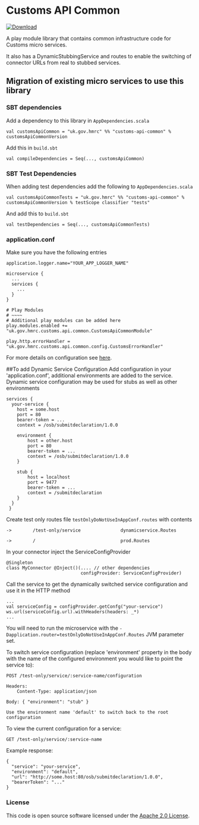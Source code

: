 # Customs API Common

[ ![Download](https://api.bintray.com/packages/hmrc/releases/customs-api-common/images/download.svg) ](https://bintray.com/hmrc/releases/customs-api-common/_latestVersion)


A play module library that contains common infrastructure code for Customs micro services.

It also has a DynamicStubbingService and routes to enable the switching of connector URLs from real to stubbed services.

## Migration of existing micro services to use this library

### SBT dependencies
Add a dependency to this library in `AppDependencies.scala`

    val customsApiCommon = "uk.gov.hmrc" %% "customs-api-common" % customsApiCommonVersion

Add this in `build.sbt`

    val compileDependencies = Seq(..., customsApiCommon)

### SBT Test Dependencies

When adding test dependencies add the following to `AppDependencies.scala` 
    
    val customsApiCommonTests = "uk.gov.hmrc" %% "customs-api-common" % customsApiCommonVersion % testScope classifier "tests"
    
And add this to `build.sbt`
    
    val testDependencies = Seq(..., customsApiCommonTests)

### application.conf
Make sure you have the following entries

    application.logger.name="YOUR_APP_LOGGER_NAME"

    microservice {
      ...      
      services {
        ...
      }
    }
      
    # Play Modules
    # ~~~~
    # Additional play modules can be added here
    play.modules.enabled += "uk.gov.hmrc.customs.api.common.CustomsApiCommonModule"

    play.http.errorHandler = "uk.gov.hmrc.customs.api.common.config.CustomsErrorHandler"
    
For more details on configuration see [here](https://github.com/hmrc/bootstrap-play-25/). 

##To add Dynamic Service Configuration
Add configuration in your 'application.conf', additional environments are added to the service.
Dynamic service configuration may be used for stubs as well as other environments
    
    services {
      your-service {
        host = some.host
        port = 80
        bearer-token = ...
        context = /osb/submitdeclaration/1.0.0
        
        environment {
            host = other.host
            port = 80
            bearer-token = ...
            context = /osb/submitdeclaration/1.0.0
        }
        
        stub {
            host = localhost
            port = 9477
            bearer-token = ...
            context = /submitdeclaration
        }
      }
     }

Create test only routes file `testOnlyDoNotUseInAppConf.routes` with contents

    ->        /test-only/service               dynamicservice.Routes

    ->        /                                prod.Routes

In your connector inject the ServiceConfigProvider

    @Singleton
    class MyConnector @Inject()(.... // other dependencies
                                configProvider: ServiceConfigProvider)
                                
Call the service to get the dynamically switched service configuration and use it in the HTTP method

    ...
    val serviceConfig = configProvider.getConfg("your-service")
    ws.url(serviceConfig.url).withHeaders(headers: _*)
    ...

You will need to run the microservice with the `-Dapplication.router=testOnlyDoNotUseInAppConf.Routes` JVM parameter set.

To switch service configuration (replace 'environment' property in the body with the name of the configured environment
you would like to point the service to):

    POST /test-only/service/:service-name/configuration
    
    Headers:
        Content-Type: application/json
        
    Body: { "environment": "stub" }
    
    Use the environment name 'default' to switch back to the root configuration

To view the current configuration for a service:
    
    GET /test-only/service/:service-name
    
Example response:

    {
      "service": "your-service",
      "environment": "default",
      "url": "http://some.host:80/osb/submitdeclaration/1.0.0",
      "bearerToken": "..."
    }

### License

This code is open source software licensed under the [Apache 2.0 License]("http://www.apache.org/licenses/LICENSE-2.0.html").
